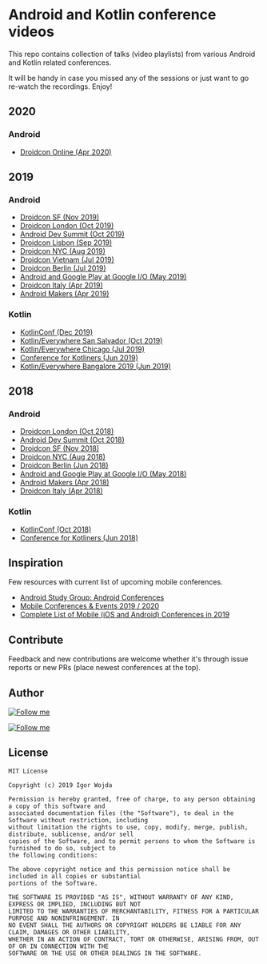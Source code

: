 # Android and Kotlin conference videos

This repo contains collection of talks (video playlists) from various Android and Kotlin related conferences.

It will be handy in case you missed any of the sessions or just want to go re-watch the recordings. Enjoy!

## 2020

### Android

- [Droidcon Online (Apr 2020)](https://www.droidcon.com/videos?path=droidcon%20Online)

## 2019

### Android

- [Droidcon SF (Nov 2019)](https://www.droidcon.com/videos?path=San%20Francisco/2019)
- [Droidcon London (Oct 2019)](https://www.droidcon.com/videos?path=London/2019)
- [Android Dev Summit (Oct 2019)](https://www.youtube.com/playlist?list=PLWz5rJ2EKKc_xXXubDti2eRnIKU0p7wHd)
- [Droidcon Lisbon (Sep 2019)](https://www.youtube.com/playlist?list=PLPXWhj_QEAWLsKUC0hBqqqi2w2Lp6jmkn)
- [Droidcon NYC (Aug 2019)](https://www.droidcon.com/videos?path=New%20York%20City/2019)
- [Droidcon Vietnam (Jul 2019)](https://www.youtube.com/playlist?list=PLHn58DBdDFkrhLCbtzashZYuMapIBWT2b)
- [Droidcon Berlin (Jul 2019)](https://www.droidcon.com/videos?path=Berlin/2019)
- [Android and Google Play at Google I/O (May 2019)](https://www.youtube.com/playlist?list=PLWz5rJ2EKKc9FfSQIRXEWyWpHD6TtwxMM)
- [Droidcon Italy (Apr 2019)](https://www.droidcon.com/videos?path=Turin/2019)
- [Android Makers (Apr 2019)](https://www.youtube.com/playlist?list=PLn7H9CUCuXAu5r4kT8RcK8B2GuBqMODX3)

### Kotlin
- [KotlinConf (Dec 2019)](https://www.youtube.com/playlist?list=PLQ176FUIyIUY6SKGl3Cj9yeYibBuRr3Hl)
- [Kotlin/Everywhere San Salvador (Oct 2019)](https://www.youtube.com/playlist?list=PLMVVX8KNuYriiM1W8HpyXfkTqnRNt3S-z)
- [Kotlin/Everywhere Chicago (Jul 2019)](https://www.youtube.com/playlist?list=PLb1tSwQ0ReIFFJbVpbNGIvmELaucyBTaL)
- [Conference for Kotliners (Jun 2019)](https://www.youtube.com/playlist?list=PLnYRVL0Cw1FSUJ-WdhV2Ija9kA9q0qP3e)
- [Kotlin/Everywhere Bangalore 2019 (Jun 2019)](https://www.youtube.com/playlist?list=PLQ176FUIyIUaGo4LInr-M4pDDBfXX70kd)

## 2018

### Android

- [Droidcon London (Oct 2018)](https://skillsmatter.com/conferences/10301-droidcon-london-2018#skillscasts)
- [Android Dev Summit (Oct 2018)](https://www.youtube.com/playlist?list=PLWz5rJ2EKKc8WFYCR9esqGGY0vOZm2l6e)
- [Droidcon SF (Nov 2018)](https://www.youtube.com/playlist?list=PLYioXtkIMlS9CMDDq3TcmxXsC455x6_XL)
- [Droidcon NYC (Aug 2018)](https://www.youtube.com/playlist?list=PLdb5m83JnoaBqMWF-qqhZY_01SNEhG5Qs)
- [Droidcon Berlin (Jun 2018)](https://www.youtube.com/playlist?list=PL9Pfzam3fFdcu8mJ675LE7iR4gj8G60sp)
- [Android and Google Play at Google I/O (May 2018)](https://www.youtube.com/playlist?list=PLWz5rJ2EKKc9Gq6FEnSXClhYkWAStbwlC)
- [Android Makers (Apr 2018)](https://www.youtube.com/playlist?list=PLn7H9CUCuXAus0YgFW7QiIpnwHJd3Yinw)
- [Droidcon Italy (Apr 2018)](https://www.youtube.com/playlist?list=PL4ebO4PmeAi4-3fhc8rD-IRQcsiK-tXQP)

### Kotlin

- [KotlinConf (Oct 2018)](https://www.youtube.com/playlist?list=PLQ176FUIyIUbVvFMqDc2jhxS-t562uytr)
- [Conference for Kotliners (Jun 2018)](https://www.youtube.com/playlist?list=PLnYRVL0Cw1FT5LO1r3QWku_VyY1H1et7w)

## Inspiration

Few resources with current list of upcoming mobile conferences.

- [Android Study Group: Android Conferences](https://androidstudygroup.github.io/conferences/)
- [Mobile Conferences & Events 2019 / 2020](https://docs.google.com/spreadsheets/d/1HU-HGlUyjruHUyimv3L0CY8Kn0UBaFAIiKNrCu1TQPc/edit#gid=1739888262)
- [Complete List of Mobile (iOS and Android) Conferences in 2019](https://bugfender.com/conferences/)

## Contribute

Feedback and new contributions are welcome whether it's through issue reports or new PRs (place newest conferences at the top).

## Author

[![Follow me](https://github.com/igorwojda/android-showcase/raw/master/misc/image/avatar.png)](https://twitter.com/igorwojda)

[![Follow me](https://img.shields.io/twitter/follow/igorwojda?style=social)](https://twitter.com/igorwojda)

## License
```
MIT License

Copyright (c) 2019 Igor Wojda

Permission is hereby granted, free of charge, to any person obtaining a copy of this software and 
associated documentation files (the "Software"), to deal in the Software without restriction, including 
without limitation the rights to use, copy, modify, merge, publish, distribute, sublicense, and/or sell 
copies of the Software, and to permit persons to whom the Software is furnished to do so, subject to 
the following conditions:

The above copyright notice and this permission notice shall be included in all copies or substantial 
portions of the Software.

THE SOFTWARE IS PROVIDED "AS IS", WITHOUT WARRANTY OF ANY KIND, EXPRESS OR IMPLIED, INCLUDING BUT NOT 
LIMITED TO THE WARRANTIES OF MERCHANTABILITY, FITNESS FOR A PARTICULAR PURPOSE AND NONINFRINGEMENT. IN 
NO EVENT SHALL THE AUTHORS OR COPYRIGHT HOLDERS BE LIABLE FOR ANY CLAIM, DAMAGES OR OTHER LIABILITY, 
WHETHER IN AN ACTION OF CONTRACT, TORT OR OTHERWISE, ARISING FROM, OUT OF OR IN CONNECTION WITH THE 
SOFTWARE OR THE USE OR OTHER DEALINGS IN THE SOFTWARE.
```

